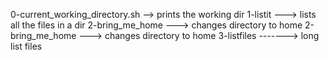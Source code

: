 0-current_working_directory.sh --> prints the working dir
1-listit ---> lists all the files in a dir
2-bring_me_home ---> changes directory to home
2-bring_me_home ---> changes directory to home
3-listfiles -------> long list files
